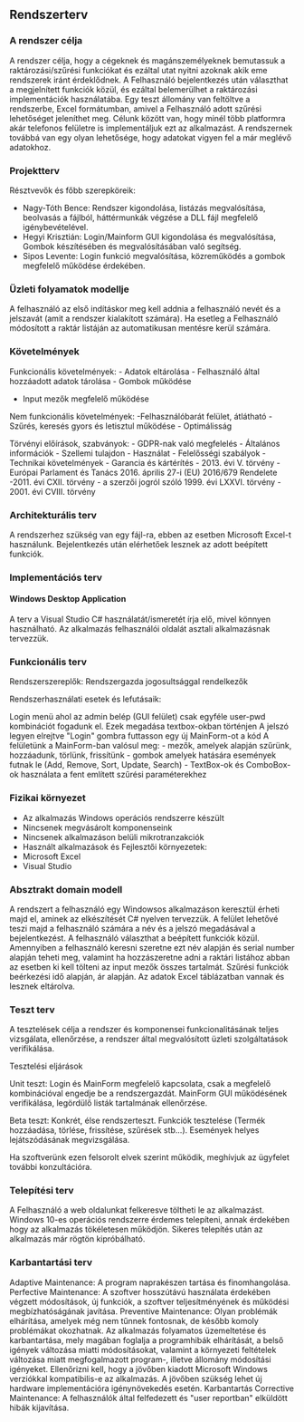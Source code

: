## Rendszerterv

### A rendszer célja

A rendszer célja, hogy a cégeknek és magánszemélyeknek bemutassuk a raktározási/szűrési funkciókat és ezáltal utat nyitni azoknak akik eme rendszerek iránt érdeklődnek.
A Felhasználó bejelentkezés után választhat a megjelnített funkciók közül, és ezáltal belemerülhet a raktározási implementációk használatába.
Egy teszt állomány van feltöltve a rendszerbe, Excel formátumban, amivel a Felhasználó adott szűrési lehetőséget jeleníthet meg. Célunk között van, hogy minél több platformra
akár telefonos felületre is implementáljuk ezt az alkalmazást. A rendszernek továbbá van egy olyan lehetősége, hogy adatokat vigyen fel a már meglévő adatokhoz.


### Projektterv

Résztvevők és főbb szerepköreik: 
- Nagy-Tóth Bence: Rendszer kigondolása, listázás megvalósítása, beolvasás a fájlból, háttérmunkák végzése a DLL fájl megfelelő igénybevételével.
- Hegyi Krisztián: Login/Mainform GUI kigondolása és megvalósítása, Gombok készítésében és megvalósításában való segítség.
- Sipos Levente: Login funkció megvalósítása, közreműködés a gombok megfelelő működése érdekében.

### Üzleti folyamatok modellje

A felhasználó az első indításkor meg kell addnia a felhasználó nevét és a jelszavát (amit a rendszer kialakított számára). Ha esetleg a Felhasználó 
módosított a raktár listáján az automatikusan mentésre kerül számára.


### Követelmények

Funkcionális követelmények: - Adatok eltárolása - Felhasználó által hozzáadott adatok tárolása - Gombok működése 
- Input mezők megfelelő működése 

Nem funkcionális követelmények: -Felhasználóbarát felület, átlátható - Szűrés, keresés gyors és letisztul működése - Optimálisság

Törvényi előírások, szabványok: - GDPR-nak való megfelelés - Általános információk - Szellemi tulajdon - Használat - Felelősségi szabályok -
Technikai követelmények - Garancia és kártérítés - 2013. évi V. törvény - Európai Parlament és Tanács 2016. április 27-i (EU) 2016/679 Rendelete
-2011. évi CXII. törvény - a szerzői jogról szóló 1999. évi LXXVI. törvény - 2001. évi CVIII. törvény

### Architekturális terv

A rendszerhez szükség van egy fájl-ra, ebben az esetben Microsoft Excel-t használunk.
Bejelentkezés után elérhetőek lesznek az adott beépített funkciók.

### Implementációs terv


#### Windows Desktop Application

A terv a Visual Studio C# használatát/ismeretét írja elő, mivel könnyen használható.
Az alkalmazás felhasználói oldalát asztali alkalmazásnak tervezzük.

### Funkcionális terv

Rendszerszereplők: Rendszergazda jogosultsággal rendelkezők

Rendszerhasználati esetek és lefutásaik:

Login menü ahol az admin belép (GUI felület) csak egyféle user-pwd kombinációt fogadunk el.
Ezek megadása textbox-okban történjen
A jelszó legyen elrejtve
"Login" gombra futtasson egy új MainForm-ot a kód
A felületünk a MainForm-ban valósul meg:
	- mezők, amelyek alapján szűrünk, hozzáadunk, törlünk, frissítünk
	- gombok amelyek hatására események futnak le (Add, Remove, Sort, Update, Search)
	- TextBox-ok és ComboBox-ok használata a fent említett szűrési paraméterekhez


### Fizikai környezet

- Az alkalmazás Windows operációs rendszerre készült
- Nincsenek megvásárolt komponenseink
- Nincsenek alkalmazáson belüli mikrotranzakciók
- Használt alkalmazások és Fejlesztői környezetek:
- Microsoft Excel
- Visual Studio 

### Absztrakt domain modell

A rendszert a felhasználó egy Windowsos alkalmazáson keresztül érheti majd el, aminek az elkészítését C# nyelven tervezzük. A felület
lehetővé teszi majd a felhasználó számára a név és a jelszó megadásával a bejelentkezést. A felhasználó választhat a beépített funkciók közül.
Amennyiben a felhasználó keresni szeretne ezt név alapján és serial number alapján teheti meg, valamint ha hozzászeretne adni a raktári listához 
abban az esetben ki kell tölteni az input mezők összes tartalmát. Szűrési funkciók beérkezési idő alapján, ár alapján. Az adatok Excel táblázatban
vannak és lesznek eltárolva.

### Teszt terv

A tesztelések célja a rendszer és komponensei funkcionalitásának teljes vizsgálata, ellenőrzése, a rendszer által megvalósított üzleti szolgáltatások verifikálása.

Tesztelési eljárások

Unit teszt: Login és MainForm megfelelő kapcsolata, csak a megfelelő kombinációval engedje be a rendszergazdát. MainForm GUI működésének verifikálása, legördülő listák tartalmának ellenőrzése.

Beta teszt: Konkrét, élse rendszerteszt. Funkciók tesztelése (Termék hozzáadása, törlése, frissítése, szűrések stb...). Események helyes lejátszódásának megvizsgálása.

Ha szoftverünk ezen felsorolt elvek szerint működik, meghívjuk az ügyfelet további konzultációra.

### Telepítési terv

A Felhasználó a web oldalunkat felkeresve töltheti le az alkalmazást.
Windows 10-es operációs rendszerre érdemes telepíteni, annak érdekében hogy az alkalmazás tökéletesen működjön.
Sikeres telepítés után az alkalmazás már rögtön kipróbálható.


### Karbantartási terv

Adaptive Maintenance: A program naprakészen tartása és finomhangolása. Perfective Maintenance: A szoftver hosszútávú használata érdekében végzett módosítások, 
új funkciók, a szoftver teljesítményének és működési megbízhatóságának javítása.
Preventive Maintenance: Olyan problémák elhárítása, amelyek még nem tűnnek fontosnak, de később komoly problémákat okozhatnak.
Az alkalmazás folyamatos üzemeltetése és karbantartása, mely magában foglalja a programhibák elhárítását,
a belső igények változása miatti módosításokat,  valamint a környezeti feltételek változása miatt megfogalmazott program-, 
illetve állomány módosítási igényeket. Ellenőrizni kell, hogy a jövőben kiadott Microsoft Windows verziókkal 
kompatibilis-e az alkalmazás.  A jövőben szükség lehet új hardware implementációra igénynövekedés esetén.
Karbantartás Corrective Maintenance: A felhasználók által felfedezett és "user reportban" elküldött hibák kijavítása.